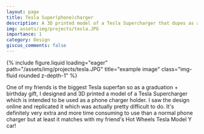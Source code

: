 ```yaml
---
layout: page
title: Tesla Super(phone)charger
description: A 3D printed model of a Tesla Supercharger that dupes as a phone charger cable holder
img: assets/img/projects/tesla.JPG
importance: 1
category: Design
giscus_comments: false
---
```


<div class="row">
    <div class="col-sm mt-3 mt-md-0">
        {% include figure.liquid loading="eager" path="/assets/img/projects/tesla.JPG" title="example image" class="img-fluid rounded z-depth-1" %}
    </div>
</div>

One of my friends is the biggest Tesla superfan so as a graduation + birthday gift, I designed and 3D printed a model of a Tesla Supercharger which is intended to be used as a phone charger holder. I saw the design online and replicated it which was actually pretty difficult to do. It's definitely very extra and more time consuming to use than a normal phone charger but at least it matches with my friend's Hot Wheels Tesla Model Y car!
